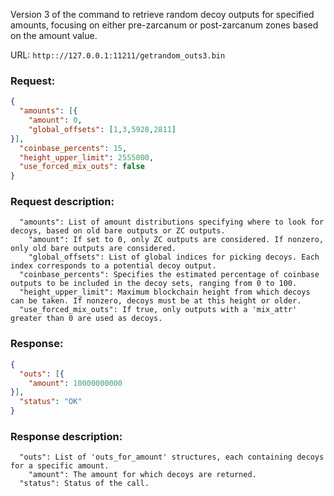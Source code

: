 Version 3 of the command to retrieve random decoy outputs for specified amounts, focusing on either pre-zarcanum or post-zarcanum zones based on the amount value.

URL: ```http:://127.0.0.1:11211/getrandom_outs3.bin```
### Request: 
```json
{
  "amounts": [{
    "amount": 0,
    "global_offsets": [1,3,5928,2811]
}],
  "coinbase_percents": 15,
  "height_upper_limit": 2555000,
  "use_forced_mix_outs": false
}
```
### Request description: 
```
  "amounts": List of amount distributions specifying where to look for decoys, based on old bare outputs or ZC outputs.
    "amount": If set to 0, only ZC outputs are considered. If nonzero, only old bare outputs are considered.
    "global_offsets": List of global indices for picking decoys. Each index corresponds to a potential decoy output.
  "coinbase_percents": Specifies the estimated percentage of coinbase outputs to be included in the decoy sets, ranging from 0 to 100.
  "height_upper_limit": Maximum blockchain height from which decoys can be taken. If nonzero, decoys must be at this height or older.
  "use_forced_mix_outs": If true, only outputs with a 'mix_attr' greater than 0 are used as decoys.

```
### Response: 
```json
{
  "outs": [{
    "amount": 10000000000
}],
  "status": "OK"
}
```
### Response description: 
```
  "outs": List of 'outs_for_amount' structures, each containing decoys for a specific amount.
    "amount": The amount for which decoys are returned.
  "status": Status of the call.

```
